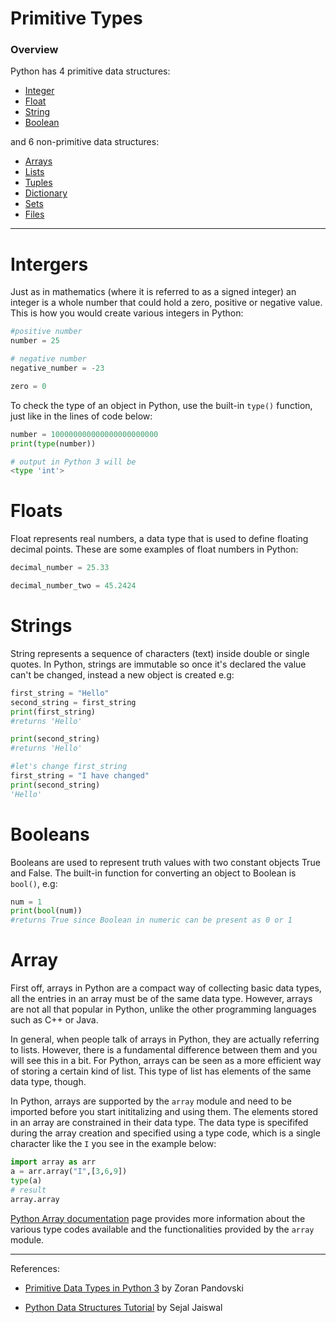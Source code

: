 # Primitive Types

### Overview
Python has 4 primitive data structures:
* [Integer](#int)
* [Float](#float)
* [String](#str)
* [Boolean](#bool)

and 6 non-primitive data structures:
* [Arrays](#arr)
* [Lists](#list)
* [Tuples](#tuple)
* [Dictionary](#dict)
* [Sets](#set)
* [Files](#file)

___

# <a id="int">Intergers</a>
Just as in mathematics (where it is referred to as a signed integer) an integer is a whole number that could hold a zero, positive or negative value. This is how you would create various integers in Python:

```python
#positive number
number = 25

# negative number
negative_number = -23

zero = 0
```

To check the type of an object in Python, use the built-in `type()` function, just like in the lines of code below:

```python
number = 100000000000000000000000
print(type(number))

# output in Python 3 will be
<type 'int'>
```

# <a id="float">Floats</a>
Float represents real numbers, a data type that is used to define floating decimal points. These are some examples of float numbers in Python:

```python
decimal_number = 25.33

decimal_number_two = 45.2424
```

# <a id="str">Strings</a>

String represents a sequence of characters (text) inside double or single quotes. In Python, strings are immutable so once it's declared the value can't be changed, instead a new object is created e.g:
```python
first_string = "Hello"
second_string = first_string
print(first_string)
#returns 'Hello'

print(second_string)
#returns 'Hello'

#let's change first_string
first_string = "I have changed"
print(second_string)
'Hello'
```

# <a id="bool">Booleans</a>
Booleans are used to represent truth values with two constant objects True and False. The  built-in function for converting an object to Boolean is `bool()`, e.g:

```python
num = 1
print(bool(num))
#returns True since Boolean in numeric can be present as 0 or 1
```

# <a id="arr">Array</a>
First off, arrays in Python are a compact way of collecting basic data types, all the entries in an array must be of the same data type. However, arrays are not all that popular in Python, unlike the other programming languages such as C++ or Java.

In general, when people talk of arrays in Python, they are actually referring to lists. However, there is a fundamental difference between them and you will see this in a bit. For Python, arrays can be seen as a more efficient way of storing a certain kind of list. This type of list has elements of the same data type, though.

In Python, arrays are supported by the `array` module and need to be imported before you start inititalizing and using them. The elements stored in an array are constrained in their data type. The data type is specififed during the array creation and specified using a type code, which is a single character like the `I` you see in the example below:

```python
import array as arr
a = arr.array("I",[3,6,9])
type(a)
# result
array.array
```

[Python Array documentation](arraydocs) page provides more information about the various type codes available and the functionalities provided by the `array` module.

[arraydocs]:https://docs.python.org/3/library/array.html

___
References:

* [Primitive Data Types in Python 3](https://able.bio/ZoranPandovski/primitive-data-types-in-python-3--57tqcfp) by Zoran Pandovski

* [Python Data Structures Tutorial](https://www.datacamp.com/community/tutorials/data-structures-python#primitive) by Sejal Jaiswal